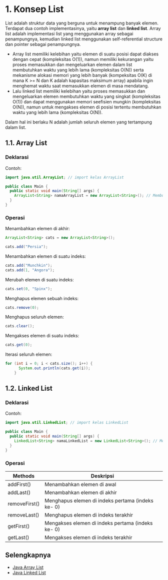 # 1. Konsep List

List adalah struktur data yang berguna untuk menampung banyak elemen. Terdapat dua contoh implementasinya, yaitu **array list** dan **linked list**. Array list adalah implementasi list yang menggunakan array sebagai penampungnya, kemudian linked list menggunakan self-referential structure dan pointer sebagai penampungnya.

- Array list memiliki kelebihan yaitu elemen di suatu posisi dapat diakses dengan cepat (kompleksitas O(1)), namun memiliki kekurangan yaitu proses memasukkan dan mengeluarkan elemen dalam list membutuhkan waktu yang lebih lama (kompleksitas O(N)) serta mekanisme alokasi memori yang lebih banyak (kompeksitas O(K) di mana K >= N dan K adalah kapasitas maksimum array) apabila ingin menghemat waktu saat memasukkan elemen di masa mendatang.
- Lalu linked list memiliki kelebihan yaitu proses memasukkan dan mengeluarkan elemen membutuhkan waktu yang singkat (kompleksitas O(1)) dan dapat menggunakan memori seefisien mungkin (kompleksitas O(N)), namun untuk mengakses elemen di posisi tertentu membutuhkan waktu yang lebih lama (kompleksitas O(N)).

Dalam hal ini berlaku N adalah jumlah seluruh elemen yang tertampung dalam list.

## 1.1. Array List

### Deklarasi

Contoh:

```Java
import java.util.ArrayList; // import kelas ArrayList

public class Main {
  public static void main(String[] args) {
    ArrayList<String> namaArrayList = new ArrayList<String>(); // Membuat object dari kelas ArrayList
  }
}
```

### Operasi

Menambahkan elemen di akhir:

```Java
ArrayList<String> cats = new ArrayList<String>();

cats.add("Persia");
```

Menambahkan elemen di suatu indeks:

```Java
cats.add("Munchkin");
cats.add(1, "Angora");
```

Merubah elemen di suatu indeks:

```Java
cats.set(0, "Spinx");
```

Menghapus elemen sebuah indeks:

```Java
cats.remove(0);
```

Menghapus seluruh elemen:

```Java
cats.clear();
```

Mengakses elemen di suatu indeks:

```Java
cats.get(0);
```

Iterasi seluruh elemen:

```Java
for (int i = 0; i < cats.size(); i++) {
      System.out.println(cats.get(i));
    }
```

## 1.2. Linked List

### Deklarasi

Contoh:

```Java
import java.util.LinkedList; // import kelas LinkedList

public class Main {
  public static void main(String[] args) {
    LinkedList<String> namaLinkedList = new LinkedList<String>(); // Membuat object dari kelas LinkedList
  }
}
```

### Operasi

| Methods       | Deskripsi                                         |
| ------------- | ------------------------------------------------- |
| addFirst()    | Menambahkan elemen di awal                        |
| addLast()     | Menambahkan elemen di akhir                       |
| removeFirst() | Menghapus elemen di indeks pertama (indeks ke- 0) |
| removeLast()  | Menghapus elemen di indeks terakhir               |
| getFirst()    | Mengakses elemen di indeks pertama (indeks ke- 0) |
| getLast()     | Mengakses elemen di indeks terakhir               |

## Selengkapnya

- [Java Array List](https://www.tpointtech.com/java-arraylist)
- [Java Linked List](https://www.tpointtech.com/java-linkedlist)
